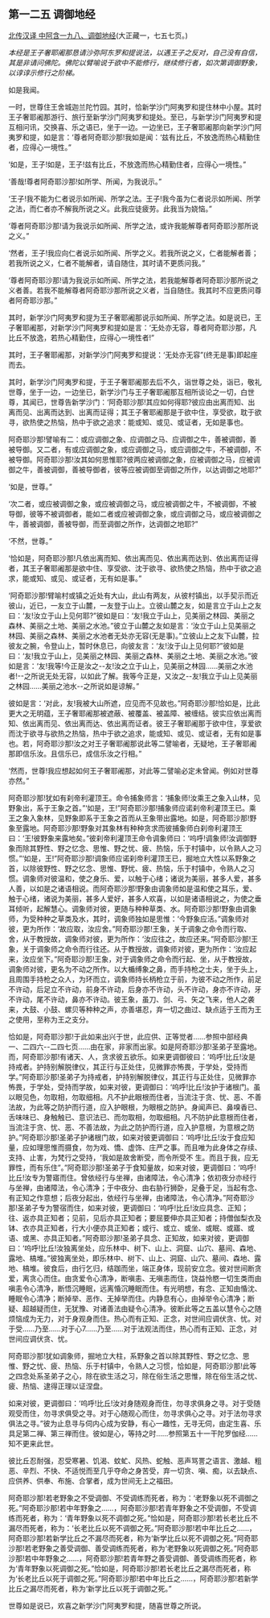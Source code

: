 ## 第一二五 调御地经

[北传汉译 中阿含一九八、调御地经](https://github.com/gwsice/buddhism/blob/master/%E6%97%A9%E6%9C%9F/%E4%B8%AD%E9%98%BF%E5%90%AB%E7%BB%8F/52.md#tiao-yu-di-jing)(大正藏一，七五七页。)

*本经是王子奢耶阇那恳请沙弥阿东罗和提说法，以遇王子之反对，自己没有自信，其是非请问佛陀。佛陀以臂喻说于欲中不能修行，继续修行者，如次第调御野象，以谆谆示修行之阶梯。*

如是我闻。

一时，世尊住王舍城迦兰陀竹园。其时，恰新学沙门阿夷罗和提住林中小屋。其时王子奢耶阇那游行、旅行至新学沙门阿夷罗和提处。至已，与新学沙门阿夷罗和提互相问讯，交换喜、乐之语已，坐于一边。一边坐已，王子奢耶阇那向新学沙门阿夷罗和提，如是言：‘尊者阿奇耶沙那!我如是闻：‘兹有比丘，不放逸而热心精勤住者，应得心一境性。”

‘如是，王子!如是，王子!兹有比丘，不放逸而热心精勤住者，应得心一境性。”

‘善哉!尊者阿奇耶沙那!如所学、所闻，为我说示。”

‘王子!我不能为仁者说示如所闻、所学之法。王子!我今虽为仁者说示如所闻、所学之法，而仁者亦不解我所说之义。此我应徒疲劳。此我当为娆恼。”

‘尊者阿奇耶沙那!请为我说示如所闻、所学之法，或许我能解尊者阿奇耶沙那所说之义。”

‘然者，王子!我应向仁者说示如所闻、所学之义。若我所说之义，仁者能解者善；若我所说之义，仁者不能解者，请自随住，其时请不更质问我。”

‘尊者阿奇耶沙那!请为我说示如所闻、所学之法，若我能解尊者阿奇耶沙那所说之义者善。若我不能解尊者阿奇耶沙那所说之义者，当自随住。我其时不应更质问尊者阿奇耶沙那。”

其时，新学沙门阿夷罗和提为王子奢耶阇那说示如所闻、所学之法。如是说已，王子奢耶阇那，对新学沙门阿夷罗和提如是言：‘无处亦无容，尊者阿奇耶沙那，凡比丘不放逸，若热心精勤住，应得心一境性者!”

其时，王子奢耶阇那，对新学沙门阿夷罗和提说：‘无处亦无容”(终无是事)即起座而去。

其时，新学沙门阿夷罗和提，于王子奢耶阇那去后不久，诣世尊之处，诣已，敬礼世尊，坐于一边，一边坐已，新学沙门与王子奢耶阇那互相所谈论之一切，白世尊，其闻已，世尊告新学沙门：‘阿奇耶沙那!其应如何得耶?彼应由出离而知、出离而见、出离而达到、出离而证得；其王子奢耶阇那是于欲中住，享受欲，耽于欲寻，欲热使之热恼，热中于欲之追求：能或知、或见、或证者，无如是事也。

阿奇耶沙那!譬喻有二：或应调御之象、应调御之马、应调御之牛，善被调御，善被导御。又二者，有或应调御之象，或应调御之马，或应调御之牛，不被调御，不被导御。阿奇耶沙那!汝其如何思惟耶?彼两应被调御之象，应被调御之马，应被调御之牛，善被调御，善被导御者，彼等应被调御至调御之所作，以达调御之地耶?”

‘如是，世尊。”

‘次二者，或应被调御之象，或应被调御之马，或应被调御之牛，不被调御，不被导御，彼等不被调御者，能如二者或应被调御之象，或应调御之马，或应被调御之牛，善被调御，善被导御，而至调御之所作，达调御之地耶?”

‘不然，世尊。”

‘恰如是，阿奇耶沙那!凡依出离而知、依出离而见、依出离而达到、依出离而证得者，其王子奢耶阇那是欲中住、享受欲、沈于欲寻、欲热使之热恼，热中于欲之追求，能或知、或见、或证者，无有如是事。”

‘阿奇耶沙那!臂喻村或镇之近处有大山，此山有两友，从彼村镇出，以手契示而近彼山，近已，一友立于山麓，一友登于山上。立彼山麓之友，如是言立于山上之友曰：‘友!汝立于山上见何耶?”彼如是曰：‘友!我立于山上，见美丽之林园、美丽之森林、美丽之土地、美丽之水池。”彼立于山麓之友如是言：‘汝立于山上见美丽之林园、美丽之森林、美丽之水池者无处亦无容(无是事)。”立彼山上之友下山麓，拉彼友之腕，令登山上，暂时休息已，向彼友言：‘友!汝于山上见何耶?”彼如是曰：‘友!我立于山上，见美丽之林园、美丽之森林、美丽之土地、美丽之水池。”彼如是言：‘友!我等!今正是汝之--友!汝之立于山上，见美丽之林园……美丽之水池者!--之所说无处无容，以如此了解。我等今正是，又汝之--友!我立于山上见美丽之林园……美丽之池水--之所说如是谅解。”

彼如是言：‘对此，友!我被大山所遮，应见而不见故也。”阿奇耶沙那!恰如是，比此更大之无明蕴，王子奢耶阇那被遮蔽、被覆盖、被盖障、被缠结。彼实应依出离而知、依出离而见、依出离而达、依出离而证者。彼王子奢耶阇那于欲中住，享爱欲而沈于欲寻与欲热之热恼，热中于欲之追求，能或知、或见、或证者，无有如是事也。若，阿奇耶沙那!汝之对王子奢耶阇那说此等二譬喻者，无疑地，王子奢耶阇那即信乐汝。且信乐已，成信乐汝之行相。”

‘然而，世尊!我应想起如何王子奢耶阇那，对此等二譬喻必定未曾闻。例如对世尊亦然。”

阿奇耶沙那!犹如有刹帝利灌顶王。命令捕象师言：‘捕象师!汝乘王之象入山林，见野象出，系于王象之首。”‘如是，王!”阿奇耶沙那!捕象师应诺刹帝利灌顶王已。乘王之象入象林，见野象即系于王象之首而从王象带出露地。如是，阿奇耶沙那!野象至露地。阿奇耶沙那!野象对其象林有种种贪求而彼捕象师白刹帝利灌顶王曰：‘王!彼野象来露地矣。”彼刹帝利灌顶王命令调象师曰：‘呜呼!调象师!汝调御野象而除其野性、野之忆念、思惟、野之忧、疲、热恼，乐于村镇中，以令熟人之习惯。”‘如是，王!”阿奇耶沙那!调象师应诺刹帝利灌顶王已，掘地立大性以系野象之首，以除彼野性、野之忆念、思惟、野忧、疲、热恼，乐于村镇中，令熟人之习惯。调象师对彼温和，使之身乐、爱，以触于心绪；诸说为美丽，甚多人爱，甚多人善，以如是之诸语相说。而阿奇耶沙那!野象由调象师如是温和使之耳乐，爱、触于心绪，诸说为美丽，甚多人爱好，甚多人欢喜，以如是诸语相说之，为使之垂耳倾听，起解慧心。调象师对彼，更随与种种草类、水。阿奇耶沙那!野象由调象师，为受种种之草类及水，其时，调象师独如是思惟：‘今野象应活。”调象师对彼，更为所作：‘故应取，汝应舍。”阿奇耶沙那!王象，关于调象之命令而行取、舍，从于教授故，调象师对彼，更为所作：‘汝应往之，故应还来。”阿奇耶沙那!王象，关于调象师之命令而行往还。从于教授故，调象师对彼，更为所作：‘汝应起来，汝应坐下。”阿奇耶沙那!王象，对于调象师之命令而行起、坐，从于教授故，调象师对彼，更名为不动之所作。以大楯缚象之鼻，而手持枪之士夫，坐于头上，且周围手持枪之众人，为环而立，调象师持长柄枪立于前，为彼不动之所作，前足不许动，后足立不许动，前身不许动，后身亦不许动，头不许动，身亦不许动，牙不许动，尾不许动，鼻亦不许动。彼王象，虽刀、剑、弓、矢之飞来，他人之袭来，大鼓、小鼓、螺贝等种种之声，亦善堪忍，弃一切之曲过、缺点适于王而为王之使用，至称为王之支分。

恰如是，阿奇耶沙那!于此如来出兴于世，此应供、正等觉者……参照中部经典一、二四六--二四七页……由在家，非家而出家。如是阿奇耶沙那!圣弟子至露地。而，阿奇耶沙那!有诸天、人，贪求彼五欲乐。如来更调御彼曰：‘呜呼!比丘!汝是持戒者。护持别解脱律仪，其正行与正处住，见微罪亦怖畏，于学处，受持而学。”阿奇耶沙那!圣弟子为持戒者，护持别解脱律仪，其正行与正处住，见微罪亦怖畏，于学处，受持而学故，如来对彼，更调御曰：‘呜呼!比丘!汝护于诸根门。虽以眼见色，勿取相，勿取细相。凡不护此眼根而住者，当流注于贪、忧、恶、不善法故，为此等之防护而行道，应入护眼根，为眼根之防护。身闻声已、鼻嗅香已、舌味味已、身触触已、意识法已、而勿取相，勿取细相。凡不防护此意根而住者，当流注于贪、忧、恶、不善法故，为此之防护而行道，应入护意根，为意根之防护。”阿奇耶沙那!圣弟子护诸根门故，如来对彼更调御曰：‘呜呼!比丘!汝于食应知量，应如理思惟而摄食，勿为戏、憍、虚饰、庄严之事。而且唯为此身体之存续、支持、止害，为梵行之受持，‘我如是故舍断受，而令所受不 生。而且于我，应无罪性，而有乐住”。”阿奇耶沙那!圣弟子于食知量故，如来对彼，更调御曰：‘呜呼!比丘!汝专为警寤而住。曾依经行与坐禅，由诸障法，令心清净；依初夜分亦经行与坐禅，由诸障法，令心清净；于中夜分、由右胁行狮卧，足叠于足，当起有念、有正知之作意想；后夜分起出，依经行与坐禅，由诸障法，令心清净。”阿奇耶沙那!圣弟子专为警宿而住，如来对彼，更调御曰：‘呜呼!比丘!汝应具念、正知；往、返亦具正知者；见前，见后亦具正知者；要屈要伸亦具正知者；持僧伽梨衣及钵、衣亦具正知者，行大小便亦具正知者；或行、或立、或坐、或眠、或寤、或语、或黑、亦具正知者。”阿奇耶沙那!圣弟子具念、正知故，如来对彼，更调御曰：‘呜呼!比丘!汝独离坐处，应乐林中、树下、山上、洞窟、山穴、墓间、森地、露地、槁堆。”彼独离坐处，即乐林中、树下、山上、洞窟、山穴、墓间、森地、露地、槁堆。彼食后，由行乞归，结跏而坐，端正身体，现前安立念。彼对世间断贪爱，离贪心而住。由贪爱令心清净，断嗔恚、无嗔恚而住，饶益怜愍一切生类而由嗔恚令心清净，断悟沉睡眠，远离惛沉睡眠而住。有光明想，有念、正知由惛沈、睡眠令心清净；断掉举、恶作、无掉举而住。内静息有心，由掉举令心清净；断疑、超越疑而住，无犹豫、对诸善法由疑令心清净。彼断此等之五盖以慧令心之随烦恼成为无力，对于身观身而住。热心而有正知、正念，对世间应调伏贪、忧。对于受……乃至……对于心7……乃至……对于法观法而住，热心而有正知、正念，对世间应调伏贪、忧。

阿奇耶沙那!犹如调象师，掘地立大柱，系野象之首以除其野性、野之忆念、思惟、野之忧、疲、热恼、乐于村镇中，令熟人之习惯，恰如是，阿奇耶沙那!此等之四念处系圣弟子之心，除在欲生活之习，除在俗生活之思惟，除在俗生活之忧、疲、热恼、逮得正理以证涅盘。

如来对彼，更调御曰：‘呜呼!比丘!汝对身随观身而住，勿寻求俱身之寻。对于受随观受而住，勿寻求俱受之寻。对于心随观心而住，勿寻求俱心之寻。对于法勿寻求俱法之寻。”彼为止息寻与伺内心成为安静，有心一趣性，无寻无伺，由定生喜、乐具足第二禅、第三禅而住。彼如是心，等持之时……参照第五十一干陀罗伽经……知不更来此世。

彼比丘忍耐强，忍受寒暑、饥渴、蚊虻、风热、蛇触、恶声骂詈之语言、激越、粗恶、辛烈、不快、不适悦而至几乎夺命之身苦受，弃一切贪、嗔、痴，以去缺点、应供养、供奉、布施、合掌者，成为世间无上之福田。

阿奇耶沙那!若老野象之不受调御、不受调练而死者，称为：‘老野象以死不调御之死。”阿奇耶沙那!若中年野象之……，阿奇耶沙那!若青年野象之不受调御，不受调练而死者，称为：‘青年野象以死不调御之死。”恰如是，阿奇耶沙那!若长老比丘不漏尽而死者，称为：‘长老比丘以死不调御之死。”阿奇耶沙那!若中年比丘之……，阿奇耶沙那!若新学比丘之不漏尽而死者，称为‘新学比丘以死不调御之死。”阿奇耶沙那!若老野象之善受调御、善受调练而死者，称为‘老野象以死调御之死。”阿奇耶沙那!若中年野象之……，阿奇耶沙那!若青年野之善受调御、善受调练而死者，称为‘青年野象以死调御之死。”恰如是，阿奇耶沙那!若长老比丘之漏尽而死者，称为‘长老比丘以死于调御之死。”阿奇耶沙那!若中年比丘之……，阿奇耶沙那!若新学比丘之漏尽而死者，称为‘新学比丘以死于调御之死。”

世尊如是说已，欢喜之新学沙门阿夷罗和提，随喜世尊之所说。
